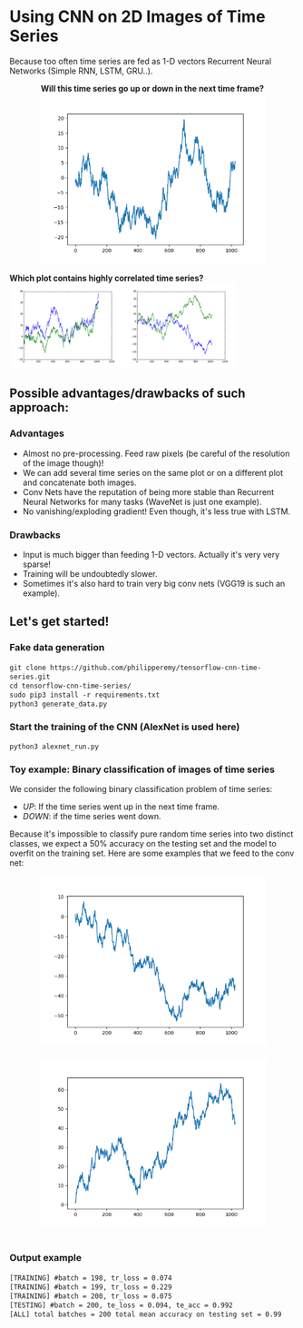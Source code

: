 # Using CNN on 2D Images of Time Series
Because too often time series are fed as 1-D vectors Recurrent Neural Networks (Simple RNN, LSTM, GRU..).

<p align="center">
  <b>Will this time series go up or down in the next time frame?</b><br>
  <img src="fig/3.png" width="400">
</p>
<p>
  <b>Which plot contains highly correlated time series?</b><br>
  <img src="fig/cor_uncor.png" width="400">
</p>

## Possible advantages/drawbacks of such approach:

### Advantages
- Almost no pre-processing. Feed raw pixels (be careful of the resolution of the image though)!
- We can add several time series on the same plot or on a different plot and concatenate both images.
- Conv Nets have the reputation of being more stable than Recurrent Neural Networks for many tasks (WaveNet is just one example).
- No vanishing/exploding gradient! Even though, it's less true with LSTM.

### Drawbacks
- Input is much bigger than feeding 1-D vectors. Actually it's very very sparse!
- Training will be undoubtedly slower.
- Sometimes it's also hard to train very big conv nets (VGG19 is such an example).


## Let's get started!

### Fake data generation
```
git clone https://github.com/philipperemy/tensorflow-cnn-time-series.git
cd tensorflow-cnn-time-series/
sudo pip3 install -r requirements.txt
python3 generate_data.py
```

### Start the training of the CNN (AlexNet is used here)
```
python3 alexnet_run.py
```

### Toy example: Binary classification of images of time series

We consider the following binary classification problem of time series:
- *UP*: If the time series went up in the next time frame.
- *DOWN*: if the time series went down.

Because it's impossible to classify pure random time series into two distinct classes, we expect a 50% accuracy on the testing set and the model to overfit on the training set. Here are some examples that we feed to the conv net:

<div align="center">
  <img src="fig/1.png" width="400"><br><br>
</div>

<div align="center">
  <img src="fig/2.png" width="400"><br><br>
</div>

### Output example
```
[TRAINING] #batch = 198, tr_loss = 0.074
[TRAINING] #batch = 199, tr_loss = 0.229
[TRAINING] #batch = 200, tr_loss = 0.075
[TESTING] #batch = 200, te_loss = 0.094, te_acc = 0.992
[ALL] total batches = 200 total mean accuracy on testing set = 0.99
```
